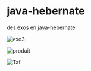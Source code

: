 # java-hebernate
 des exos en java-hebernate
 
![exo3](https://github.com/sana7867/java-hebernate/assets/147515885/6f2465dc-90d0-4b2e-b8e2-f84fafccf8d3)


![produit](https://github.com/sana7867/java-hebernate/assets/147515885/674cb419-12f7-4e8b-a11c-d200d81ed05a)


![Taf](https://github.com/sana7867/java-hebernate/assets/147515885/5df0a39e-2e4f-4388-bf41-7ef045e2da44)


